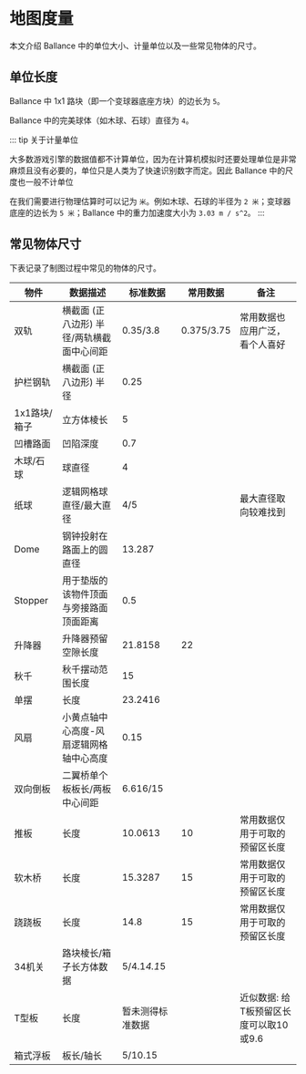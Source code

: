 # 地图度量

本文介绍 Ballance 中的单位大小、计量单位以及一些常见物体的尺寸。

## 单位长度

Ballance 中 1x1 路块（即一个变球器底座方块）的边长为 `5`。

Ballance 中的完美球体（如木球、石球）直径为 `4`。

::: tip 关于计量单位

大多数游戏引擎的数据值都不计算单位，因为在计算机模拟时还要处理单位是非常麻烦且没有必要的，单位只是人类为了快速识别数字而定。因此 Ballance 中的尺度也一般不计单位

在我们需要进行物理估算时可以记为 `米`。例如木球、石球的半径为 `2 米`；变球器底座的边长为 `5 米`；Ballance 中的重力加速度大小为 `3.03 m / s^2`。
:::

## 常见物体尺寸

下表记录了制图过程中常见的物体的尺寸。

| 物件         | 数据描述                                  | 标准数据         | 常用数据   | 备注                                   |
| ------------ | ----------------------------------------- | ---------------- | ---------- | -------------------------------------- |
| 双轨         | 横截面 (正八边形) 半径/两轨横截面中心间距 | 0.35/3.8         | 0.375/3.75 | 常用数据也应用广泛，看个人喜好         |
| 护栏钢轨     | 横截面 (正八边形) 半径                    | 0.25             |            |                                        |
| 1x1路块/箱子 | 立方体棱长                                | 5                |            |                                        |
| 凹槽路面     | 凹陷深度                                  | 0.7              |            |                                        |
| 木球/石球    | 球直径                                    | 4                |            |                                        |
| 纸球         | 逻辑网格球直径/最大直径                   | 4/5              |            | 最大直径取向较难找到                   |
| Dome         | 钢钟投射在路面上的圆直径                  | 13.287           |            |                                        |
| Stopper      | 用于垫版的该物件顶面与旁接路面顶面距离    | 0.5              |            |                                        |
| 升降器       | 升降器预留空隙长度                        | 21.8158          | 22         |                                        |
| 秋千         | 秋千摆动范围长度                          | 15               |            |                                        |
| 单摆         | 长度                                      | 23.2416          |            |                                        |
| 风扇         | 小黄点轴中心高度-风扇逻辑网格轴中心高度   | 0.15             |            |                                        |
| 双向倒板     | 二翼桥单个板板长/两板中心间距             | 6.616/15         |            |                                        |
| 推板         | 长度                                      | 10.0613          | 10         | 常用数据仅用于可取的预留区长度         |
| 软木桥       | 长度                                      | 15.3287          | 15         | 常用数据仅用于可取的预留区长度         |
| 跷跷板       | 长度                                      | 14.8             | 15         | 常用数据仅用于可取的预留区长度         |
| 34机关       | 路块棱长/箱子长方体数据                   | 5/4.1*4.1*5      |            |                                        |
| T型板        | 长度                                      | 暂未测得标准数据 |            | 近似数据: 给T板预留区长度可以取10或9.6 |
| 箱式浮板     | 板长/轴长                                 | 5/10.15          |            |                                        |
